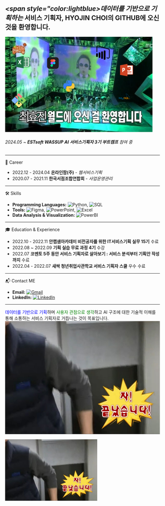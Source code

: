 ## *<span style="color:lightblue>데이터를 기반으로 기획하는* 서비스 기획자, HYOJIN CHOI</span>의 GITHUB에 오신 것을 환영합니다.
![환영](환영.jpg)
###### 2024.05 ~ **ESTsoft WASSUP AI 서비스기획자 3기 부트캠프** 참여 중
___
:briefcase: Career
- 2022.12 - 2024.04 **온라인팜(주)** - *웹서비스기획* 
- 2020.07 - 2021.11 **한국서점조합연합회** - *사업운영관리*
___
:hammer_and_wrench: Skills
- **Programming Languages:** ![Python](https://img.shields.io/badge/Python-3776AB?style=flat&logo=python&logoColor=white), ![SQL](https://img.shields.io/badge/SQL-4479A1?style=flat&logo=postgresql&logoColor=white)
- **Tools:** ![Figma](https://img.shields.io/badge/Figma-F24E1E?style=flat&logo=figma&logoColor=white), ![PowerPoint](https://img.shields.io/badge/PowerPoint-B7472A?style=flat&logo=microsoft-powerpoint&logoColor=white), ![Excel](https://img.shields.io/badge/Excel-217346?style=flat&logo=microsoft-excel&logoColor=white)
- **Data Analysis & Visualization:** ![PowerBI](https://img.shields.io/badge/PowerBI-F2C811?style=flat&logo=power-bi&logoColor=black)
___
:mortar_board: Education & Experience
- 2022.10 - 2022.11 **안랩샘아카데미 비전공자를 위한 IT서비스기획 실무 15기** 수료
- 2022.08 ~ 2022.09 **기획 실습 무료 과정 4기** 수강
- 2022.07 **코멘토 5주 동안 서비스 기획자로 살아보기 : 서비스 분석부터 기획안 작성까지** 수료 
- 2022.04 - 2022.07 **새싹 청년취업사관학교 서비스 기획자 스쿨** 우수 수료
___
:mailbox_with_mail: Contact ME
- **Email:** [![Gmail](https://img.shields.io/badge/Gmail-D14836?style=flat&logo=gmail&logoColor=white)](mailto:0915thehyojin@gmail.com)
- **LinkedIn:** [![LinkedIn](https://img.shields.io/badge/LinkedIn-0077B5?style=flat&logo=linkedin&logoColor=white)](https://www.linkedin.com/in/HYOJINCHOI915)
___
<span style="color:blue">데이터를 기반으로 기획</span>하며  <span style="color:green">사용자 관점으로 생각</span>하고  <span style="pink">AI 구조에 대한 기술적 이해를 통해 소통</span>하는 서비스 기획자로 거듭나는 것이 목표입니다.
![끝](끝났습니다.jpg)

<img src="끝났습니다.jpg" alt="이미지 설명" width="300" height="200">








